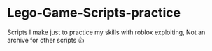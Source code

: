 # Lego-Game-Scripts-practice
Scripts I make just to practice my skills with roblox exploiting, Not an archive for other scripts 👍
